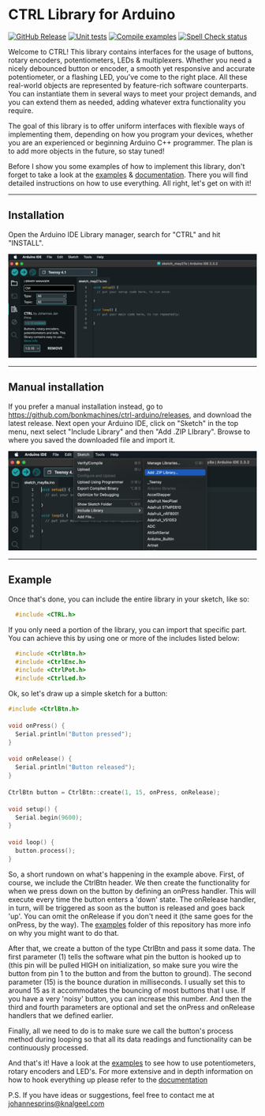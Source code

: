 # CTRL Library for Arduino

[![GitHub Release](https://img.shields.io/github/v/release/bonkmachines/ctrl-arduino?include_prereleases)](https://github.com/bonkmachines/ctrl-arduino/releases/latest)
[![Unit tests](https://github.com/bonkmachines/ctrl-arduino/actions/workflows/unit-tests.yml/badge.svg)](https://github.com/bonkmachines/ctrl-arduino/actions/workflows/unit-tests.yml)
[![Compile examples](https://github.com/bonkmachines/ctrl-arduino/actions/workflows/compile-examples.yml/badge.svg)](https://github.com/bonkmachines/ctrl-arduino/actions/workflows/compile-examples.yml)
[![Spell Check status](https://github.com/bonkmachines/ctrl-arduino/actions/workflows/spell-check.yml/badge.svg)](https://github.com/bonkmachines/ctrl-arduino/actions/workflows/spell-check.yml)

Welcome to CTRL! This library contains interfaces for the usage of buttons, 
rotary encoders, potentiometers, LEDs & multiplexers. Whether you need a nicely 
debounced button or encoder, a smooth yet responsive and accurate potentiometer, 
or a flashing LED, you've come to the right place. All these real-world objects 
are represented by feature-rich software counterparts. You can instantiate them 
in several ways to meet your project demands, and you can extend them as needed, 
adding whatever extra functionality you require.

The goal of this library is to offer uniform interfaces with flexible ways of 
implementing them, depending on how you program your devices, whether you are an 
experienced or beginning Arduino C++ programmer. The plan is to add more objects 
in the future, so stay tuned!

Before I show you some examples of how to implement this library, don't forget to 
take a look at the [examples](examples "View the examples") & [documentation](docs "Documentation"). 
There you will find detailed instructions on how to use everything. 
All right, let's get on with it!

***

## Installation

Open the Arduino IDE Library manager, search for "CTRL" and hit "INSTALL".

<img src="assets/ss_add_library.png" alt="add-library" width="700">

***

## Manual installation

If you prefer a manual installation instead, go to https://github.com/bonkmachines/ctrl-arduino/releases, and download the latest release. Next open your Arduino IDE, click on "Sketch" in the top menu, next select "Include Library" and then "Add .ZIP LIbrary". Browse to where you saved the downloaded file and import it.

<img src="assets/ss_add_library_manual.png" alt="add-library-manual" width="700">

***

## Example

Once that's done, you can include the entire library in your sketch, like so:

```c++
  #include <CTRL.h>
```
    
If you only need a portion of the library, you can import that specific part. You can achieve this by using one or more of the includes listed below:

```c++
  #include <CtrlBtn.h>
  #include <CtrlEnc.h>
  #include <CtrlPot.h>
  #include <CtrlLed.h>
```

Ok, so let's draw up a simple sketch for a button:

```c++
#include <CtrlBtn.h>

void onPress() {
  Serial.println("Button pressed");
}

void onRelease() {
  Serial.println("Button released");
}

CtrlBtn button = CtrlBtn::create(1, 15, onPress, onRelease);

void setup() {
  Serial.begin(9600);
}

void loop() {
  button.process();
}
```
So, a short rundown on what's happening in the example above. First, of course, 
we include the CtrlBtn header. We then create the functionality for when we press 
down on the button by defining an onPress handler. This will execute every time the 
button enters a 'down' state. The onRelease handler, in turn, will be triggered as 
soon as the button is released and goes back 'up'. You can omit the onRelease if 
you don't need it (the same goes for the onPress, by the way). 
The [examples](https://github.com/bonkmachines/ctrl-arduino/tree/main/examples "View the examples") folder of this repository has more info 
on why you might want to do that.

After that, we create a button of the type CtrlBtn and pass it some data. The first 
parameter (1) tells the software what pin the button is hooked up to (this pin will 
be pulled HIGH on initialization, so make sure you wire the button from pin 1 to the 
button and from the button to ground). The second parameter (15) is the bounce duration 
in milliseconds. I usually set this to around 15 as it accommodates the bouncing of 
most buttons that I use. If you have a very 'noisy' button, you can increase this number. 
And then the third and fourth parameters are optional and set the onPress and onRelease 
handlers that we defined earlier.

Finally, all we need to do is to make sure we call the button's process method during 
looping so that all its data readings and functionality can be continuously processed.

And that's it! Have a look at the [examples](examples "View all examples") to see how to use 
potentiometers, rotary encoders and LED's. For more extensive and in depth information on
how to hook everything up please refer to the [documentation](docs "Documentation")

P.S. If you have ideas or suggestions, feel free to contact me at <johannesprins@knalgeel.com>
